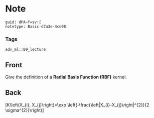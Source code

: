 # Note
```
guid: dPA~f=sv:[
notetype: Basic-d7a3e-4ce08
```

### Tags
```
adv_ml::09_lecture
```

## Front
Give the definition of a <b>Radial Basis Function (RBF)</b> kernel.

## Back
\[K\left(X_{i}, X_{j}\right)=\exp \left(-\frac{\left\|X_{i}-X_{j}\right\|^{2}}{2 \sigma^{2}}\right)\]
